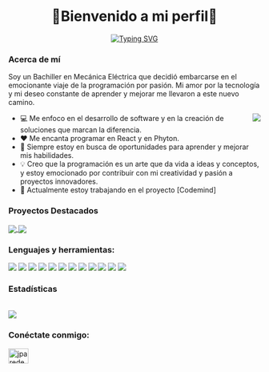 
<p align="center">
<h1 align="center">👋Bienvenido a mi perfil👋</h1></p>
<p align="center">
  <a href="https://git.io/typing-svg"><img src="https://readme-typing-svg.demolab.com?font=Agbalumo&pause=1000&color=2E3750&random=false&width=435&lines=Hola+soy+Javier+Paredes%2C bienvenidos;Soy+un+apasionado+Desarrollador+Full+Stack;Soy+del+maravilloso+pa%C3%ADs+llamado+Per%C3%BA" alt="Typing SVG" /></a>
</p>
<h3 align="left">Acerca de mí</h3><p align="left">
<div>
<p>Soy un Bachiller en Mecánica Eléctrica que decidió embarcarse en el emocionante viaje de la programación por pasión. Mi amor por la tecnología y mi deseo constante de aprender y mejorar me llevaron a este nuevo camino.
</p>
<img align="right" src="https://media.giphy.com/media/M9gbBd9nbDrOTu1Mqx/giphy.gif">
<ul>
<li> 💻 Me enfoco en el desarrollo de software y en la creación de soluciones que marcan la diferencia.</li>
<li>❤️ Me encanta programar en React y en Phyton.</li>
<li>🌱 Siempre estoy en busca de oportunidades para aprender y mejorar mis habilidades.</li>
<li>💡 Creo que la programación es un arte que da vida a ideas y conceptos, y estoy emocionado por contribuir con mi creatividad y pasión a proyectos innovadores.</li>
<li>💼 Actualmente estoy trabajando en el proyecto [Codemind]</li>
<!--  <li> 📫 Contactame al correo: javierjparedesa@gmail.com</li> -->
</ul>
</div>
 <h3 align="left">Proyectos Destacados</h3>
<a href="https://github.com/JParedesArtica/codemind">
  <!-- Change the `github-readme-stats.anuraghazra1.vercel.app` to `github-readme-stats.vercel.app`  -->
  <img align="center" src="https://github-readme-stats.vercel.app/api/pin/?username=JParedesArtica&repo=codemind&theme=dark"/>
</a>    
<a href="https://github.com/JParedesArtica/JParedes-StarWars">
  <!-- Change the `github-readme-stats.anuraghazra1.vercel.app` to `github-readme-stats.vercel.app`  -->
  <img align="center" src="https://github-readme-stats.vercel.app/api/pin/?username=JParedesArtica&repo=JParedes-StarWars&theme=dark"/>
</a>

<h3 align="left">Lenguajes y herramientas:</h3>
<p>
<img src="https://img.shields.io/badge/HTML5-E34F26?style=for-the-badge&logo=html5&logoColor=white"> 
<img src="https://img.shields.io/badge/CSS3-1572B6?style=for-the-badge&logo=css3&logoColor=white">
<img src="https://img.shields.io/badge/JavaScript-F7DF1E?style=for-the-badge&logo=javascript&logoColor=black">
<img src="https://img.shields.io/badge/React-20232A?style=for-the-badge&logo=react&logoColor=61DAFB"> 
<img src="https://img.shields.io/badge/GitHub-100000?style=for-the-badge&logo=github&logoColor=white"> 
<img src="https://img.shields.io/badge/Postman-FF6C37?style=for-the-badge&logo=Postman&logoColor=white">
<img src="https://img.shields.io/badge/VSCode-0078D4?style=for-the-badge&logo=visual%20studio%20code&logoColor=white">
<img src="https://img.shields.io/badge/Bootstrap-563D7C?style=for-the-badge&logo=bootstrap&logoColor=white">
<img src="https://img.shields.io/badge/Python-3776AB?style=for-the-badge&logo=python&logoColor=white">
<img src="https://img.shields.io/badge/Flask-000000?style=for-the-badge&logo=flask&logoColor=white">
<img src="https://img.shields.io/badge/MySQL-00000F?style=for-the-badge&logo=mysql&logoColor=white">
<img src="https://img.shields.io/badge/json%20web%20tokens-323330?style=for-the-badge&logo=json-web-tokens&logoColor=pink"></p>

<h3 align="left">Estadísticas</h3>
<!-- <a href="https://github.com/anuraghazra/github-readme-stats">
  <img align="center" src="https://github-readme-stats.vercel.app/api?username=JParedesArtica&show_icons=true&theme=dark" alt="Javier's github stats" />
</a> -->
<br />
<a href="https://github.com/anuraghazra/github-readme-stats">
  <img align="center" src="https://github-readme-stats.vercel.app/api/top-langs/?username=jparedesartica&langs_count=8&theme=dark" />
</a>

<h3 align="left">Conéctate conmigo:</h3><p align="left">
<a href="https://linkedin.com/in/jparedesartica" target="blank"><img align="center" src="https://raw.githubusercontent.com/rahuldkjain/github-profile-readme-generator/master/src/images/icons/Social/linked-in-alt.svg" alt="jparedesartica" height="30" width="40" /></a></p>


